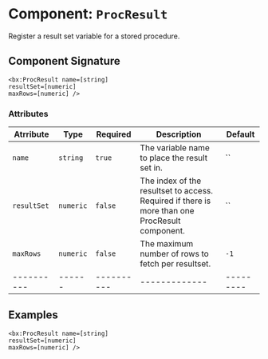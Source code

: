 [comment]: # (Note: This documentation is generated dynamically in the build process.  To modify the contents, change the javadoc on the _invoke method of the Component class)
# Component: `ProcResult`

Register a result set variable for a stored procedure.

## Component Signature
```
<bx:ProcResult name=[string]
resultSet=[numeric]
maxRows=[numeric] />
```
### Attributes

| Atrribute | Type | Required | Description | Default |
|----------|------|----------|-------------|---------|
| `name` | `string` | `true` | The variable name to place the result set in. | ``|
| `resultSet` | `numeric` | `false` | The index of the resultset to access. Required if there is more than one ProcResult component. | ``|
| `maxRows` | `numeric` | `false` | The maximum number of rows to fetch per resultset. | `-1`|
|----------|------|----------|-------------|---------|



## Examples

```
<bx:ProcResult name=[string]
resultSet=[numeric]
maxRows=[numeric] />
```
